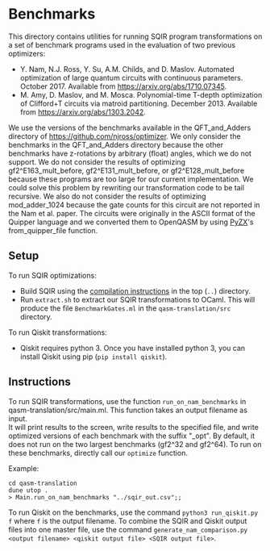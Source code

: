 # Benchmarks

This directory contains utilities for running SQIR program transformations on a set of benchmark programs used in the evaluation of two previous optimizers:
- Y. Nam, N.J. Ross, Y. Su, A.M. Childs, and D. Maslov. Automated optimization of large quantum circuits with continuous parameters. October 2017. Available from https://arxiv.org/abs/1710.07345.
- M. Amy, D. Maslov, and M. Mosca. Polynomial-time T-depth optimization of Clifford+T circuits via matroid partitioning. December 2013. Available from https://arxiv.org/abs/1303.2042.

We use the versions of the benchmarks available in the QFT_and_Adders directory of https://github.com/njross/optimizer.
We only consider the benchmarks in the QFT_and_Adders directory because the other benchmarks have z-rotations by arbitrary (float) angles, which we do not support.
We do not consider the results of optimizing gf2^E163_mult_before, gf2^E131_mult_before, or gf2^E128_mult_before because these programs are too large for our current implementation.
We could solve this problem by rewriting our transformation code to be tail recursive.
We also do not consider the results of optimizing mod_adder_1024 because the gate counts for this circuit are not reported in the Nam et al. paper.
The circuits were originally in the ASCII format of the Quipper language and we converted them to OpenQASM by using [PyZX](https://github.com/Quantomatic/pyzx)'s from_quipper_file function.

## Setup

To run SQIR optimizations:
- Build SQIR using the [compilation instructions](../README.md#compilation-instructions) in the top (`..`) directory.
- Run `extract.sh` to extract our SQIR transformations to OCaml.
This will produce the file `BenchmarkGates.ml` in the `qasm-translation/src` directory.

To run Qiskit transformations:
- Qiskit requires python 3. Once you have installed python 3, you can install Qiskit using pip (`pip install qiskit`).

## Instructions

To run SQIR transformations, use the function `run_on_nam_benchmarks` in qasm-translation/src/main.ml.
This function takes an output filename as input.  
It will print results to the screen, write results to the specified file, and write optimized versions of each benchmark with the suffix "_opt".
By default, it does not run on the two largest benchmarks (gf2^32 and gf2^64). 
To run on these benchmarks, directly call our `optimize` function.

Example:
```
cd qasm-translation
dune utop .
> Main.run_on_nam_benchmarks "../sqir_out.csv";;
```

To run Qiskit on the benchmarks, use the command `python3 run_qiskit.py f` where `f` is the output filename.
To combine the SQIR and Qiskit  output files into one master file, use the command `generate_nam_comparison.py <output filename> <qiskit output file> <SQIR output file>`.

